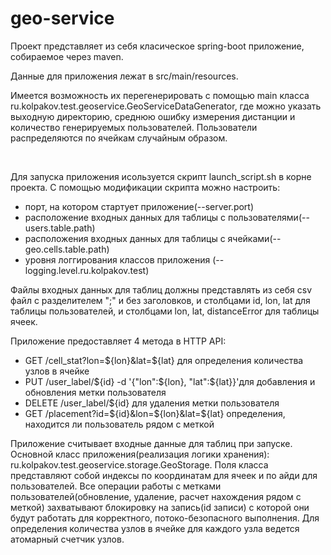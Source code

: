 # geo-service

Проект представляет из себя класическое spring-boot приложение, собираемое через maven.

Данные для приложения лежат в src/main/resources. 
<p>
Имеется возможность их перегенерировать с помощью main класса ru.kolpakov.test.geoservice.GeoServiceDataGenerator, 
где можно указать выходную директорию, среднюю ошибку измерения дистанции и количество генерируемых пользователей.
Пользователи распределяются по ячейкам случайным образом.
</p>
<br>
<p>
Для запуска приложения исользуется скрипт launch_script.sh в корне проекта. 
С помощью модификации скрипта можно настроить:
<ul>
<li>порт, на котором стартует приложение(--server.port)</li>
<li>расположение входных данных для таблицы с пользователями(--users.table.path)</li>
<li>расположения входных данных для таблицы с ячейками(--geo.cells.table.path)</li>
<li>уровня логгирования классов приложения (--logging.level.ru.kolpakov.test)</li>
</ul>
Файлы входных данных для таблиц должны представлять из себя csv файл с разделителем ";" и без заголовков, и столбцами id, lon, lat для таблицы пользователей, 
и столбцами lon, lat, distanceError для таблицы ячеек.
</p>
<p>
Приложение предоставляет 4 метода в HTTP API:
<ul>
<li>GET /cell_stat?lon=${lon}&lat=${lat} для определения количества узлов в ячейке</li>
<li>PUT /user_label/${id} -d '{"lon":${lon}, "lat":${lat}}'для добавления и обновления метки пользователя</li>
<li>DELETE /user_label/${id} для удаления метки пользователя</li>
<li>GET /placement?id=${id}&lon=${lon}&lat=${lat} определения, находится ли пользователь рядом с меткой</li>
</ul>
<p>
Приложение считывает входные данные для таблиц при запуске. 
Основной класс приложения(реализация логики хранения): ru.kolpakov.test.geoservice.storage.GeoStorage.
Поля класса представляют собой индексы по координатам для ячеек и по айди для пользователей.
Все операции работы с метками пользователей(обновление, удаление, расчет нахождения рядом с меткой) захватывают блокировку на запись(id записи) 
с которой они будут работать для корректного, потоко-безопасного выполнения.
Для определения количества узлов в ячейке для каждого узла ведется атомарный счетчик узлов.
</p>
